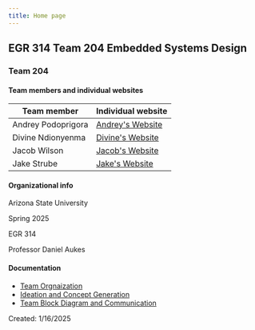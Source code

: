 ```yaml
---
title: Home page
---
```


## EGR 314 Team 204 Embedded Systems Design

### Team 204
#### Team members and individual websites
| Team member | Individual website |
|-------------|--------------------|
| Andrey Podoprigora | [Andrey's Website]() |
| Divine Ndionyenma | [Divine's Website]() |
| Jacob Wilson | [Jacob's Website]() |
| Jake Strube | [Jake's Website](https://jakestrube.github.io/) |

#### Organizational info
Arizona State University

Spring 2025

EGR 314

Professor Daniel Aukes

#### Documentation

- [Team Orgnaization](Team_Organization)
- [Ideation and Concept Generation](Concept_Ideation)
- [Team Block Diagram and Communication](Team_Block_Diagram_and_Communication)



Created: 1/16/2025
